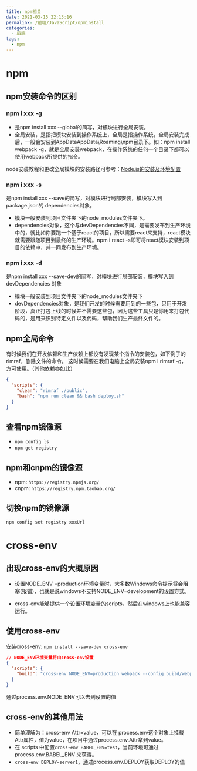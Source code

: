 ```yaml
---
title: npm相关
date: 2021-03-15 22:13:16
permalink: /前端/JavaScript/npminstall
categories:
  - 后端
tags:
  - npm
---
```

# npm
## npm安装命令的区别

### npm i xxx -g

- 是npm install xxx --global的简写，对模块进行全局安装。
- 全局安装，是指把模块安装到操作系统上，全局是指操作系统，全局安装完成后，一般会安装到AppDataAppData\Roaming\npm目录下。如：npm install webpack -g，就是全局安装webpack，在操作系统的任何一个目录下都可以使用webpack所提供的指令。

node安装教程和更改全局模块的安装路径可参考：[Node.js的安装及环境配置](https://blog.csdn.net/weixin_42881768/article/details/105028164)

### npm i xxx -s

是npm install xxx --save的简写，对模块进行局部安装，模块写入到package.json的 dependencies对象。

- 模块一般安装到项目文件夹下的node_modules文件夹下。
- dependencies对象，这个与devDependencies不同，是需要发布到生产环境中的，就比如你要跑一个基于react的项目，所以需要react来支持，react模块就需要跟随项目到最终的生产环境。npm i react -s即可将react模块安装到项目的依赖中，并一同发布到生产环境。

### npm i xxx -d

是npm install xxx --save-dev的简写，对模块进行局部安装，模块写入到 devDependencies 对象

- 模块一般安装到项目文件夹下的node_modules文件夹下
- devDependencies对象，是我们开发的时候需要用到的一些包，只用于开发阶段，真正打包上线的时候并不需要这些包，因为这些工具只是你用来打包代码的，是用来识别特定文件以及代码，帮助我们生产最终文件的。

## npm全局命令

有时候我们在开发依赖和生产依赖上都没有发现某个指令的安装包，如下例子的rimraf，删除文件的命令。
这时候需要在我们电脑上全局安装npm i rimraf -g，方可使用。（其他依赖亦如此）
```json
{
  "scripts": {
    "clean": "rimraf ./public",
    "bash": "npm run clean && bash deploy.sh"
  }
}
```
## 查看npm镜像源

- `npm config ls`
- `npm get registry`

## npm和cnpm的镜像源

- npm: `https://registry.npmjs.org/`
- cnpm: `https://registry.npm.taobao.org/`

## 切换npm的镜像源

`npm config set registry xxxUrl`

# cross-env
## 出现cross-env的大概原因
- 设置NODE_ENV =production环境变量时，大多数Windows命令提示将会阻塞(报错)，也就是说windows不支持NODE_ENV=development的设置方式。

- cross-env能够提供一个设置环境变量的scripts，然后在windows上也能兼容运行。

## 使用cross-env
安装cross-env: `npm install --save-dev cross-env`
```json
// NODE_ENV环境变量将由cross-env设置
{
  "scripts": {
    "build": "cross-env NODE_ENV=production webpack --config build/webpack.config.js"
  }
}
```
通过process.env.NODE_ENV可以去到设置的值

## cross-env的其他用法
- 简单理解为：cross-env Attr=value，可以在 process.env这个对象上挂载Attr属性，值为value，在项目中通过process.env.Attr拿到value。
- 在 scripts 中配置`cross-env BABEL_ENV=test`，当前环境可通过 process.env.BABEL_ENV 来获得。
- `cross-env DEPLOY=server1`，通过process.env.DEPLOY获取DEPLOY的值